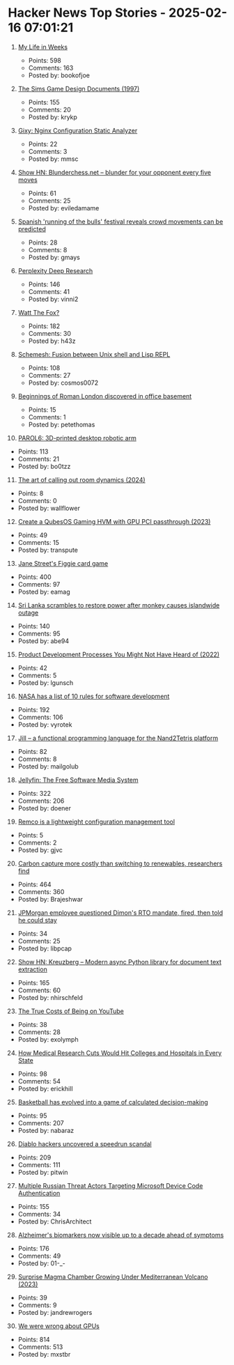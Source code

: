 # Hacker News Top Stories - 2025-02-16 07:01:21

1. [My Life in Weeks](https://weeks.ginatrapani.org/)
   - Points: 598
   - Comments: 163
   - Posted by: bookofjoe

2. [The Sims Game Design Documents (1997)](https://donhopkins.com/home/TheSimsDesignDocuments/)
   - Points: 155
   - Comments: 20
   - Posted by: krykp

3. [Gixy: Nginx Configuration Static Analyzer](https://github.com/dvershinin/gixy)
   - Points: 22
   - Comments: 3
   - Posted by: mmsc

4. [Show HN: Blunderchess.net – blunder for your opponent every five moves](https://blunderchess.net)
   - Points: 61
   - Comments: 25
   - Posted by: eviledamame

5. [Spanish 'running of the bulls' festival reveals crowd movements can be predicted](https://phys.org/news/2025-02-spanish-bulls-festival-reveals-crowd.html)
   - Points: 28
   - Comments: 8
   - Posted by: gmays

6. [Perplexity Deep Research](https://www.perplexity.ai/hub/blog/introducing-perplexity-deep-research)
   - Points: 146
   - Comments: 41
   - Posted by: vinni2

7. [Watt The Fox?](https://h.43z.one/blog/2025-02-12/)
   - Points: 182
   - Comments: 30
   - Posted by: h43z

8. [Schemesh: Fusion between Unix shell and Lisp REPL](https://github.com/cosmos72/schemesh)
   - Points: 108
   - Comments: 27
   - Posted by: cosmos0072

9. [Beginnings of Roman London discovered in office basement](https://www.bbc.com/news/articles/cx2jdnv0ywyo)
   - Points: 15
   - Comments: 1
   - Posted by: petethomas

10. [PAROL6: 3D-printed desktop robotic arm](https://source-robotics.github.io/PAROL-docs/)
   - Points: 113
   - Comments: 21
   - Posted by: bo0tzz

11. [The art of calling out room dynamics (2024)](https://leadership.garden/calling-out-room-dynamics/)
   - Points: 8
   - Comments: 0
   - Posted by: wallflower

12. [Create a QubesOS Gaming HVM with GPU PCI passthrough (2023)](https://forum.qubes-os.org/t/create-a-gaming-hvm/19000)
   - Points: 49
   - Comments: 15
   - Posted by: transpute

13. [Jane Street's Figgie card game](https://www.figgie.com/)
   - Points: 400
   - Comments: 97
   - Posted by: eamag

14. [Sri Lanka scrambles to restore power after monkey causes islandwide outage](https://www.reuters.com/world/asia-pacific/sri-lanka-scrambles-restore-power-after-monkey-causes-islandwide-outage-2025-02-13/)
   - Points: 140
   - Comments: 95
   - Posted by: abe94

15. [Product Development Processes You Might Not Have Heard of (2022)](https://www.departmentofproduct.com/blog/product-development-processes-you-might-not-have-heard-of/)
   - Points: 42
   - Comments: 5
   - Posted by: lgunsch

16. [NASA has a list of 10 rules for software development](https://www.cs.otago.ac.nz/cosc345/resources/nasa-10-rules.htm)
   - Points: 192
   - Comments: 106
   - Posted by: vyrotek

17. [Jill – a functional programming language for the Nand2Tetris platform](https://github.com/mpatajac/jillc)
   - Points: 82
   - Comments: 8
   - Posted by: mailgolub

18. [Jellyfin: The Free Software Media System](https://jellyfin.org/)
   - Points: 322
   - Comments: 206
   - Posted by: doener

19. [Remco is a lightweight configuration management tool](https://github.com/HeavyHorst/remco)
   - Points: 5
   - Comments: 2
   - Posted by: gjvc

20. [Carbon capture more costly than switching to renewables, researchers find](https://techxplore.com/news/2025-02-carbon-capture-renewables.html)
   - Points: 464
   - Comments: 360
   - Posted by: Brajeshwar

21. [JPMorgan employee questioned Dimon's RTO mandate, fired, then told he could stay](https://fortune.com/2025/02/15/jpmorgan-chase-firing-rto-work-from-home-technology-zoom-welch/)
   - Points: 34
   - Comments: 25
   - Posted by: libpcap

22. [Show HN: Kreuzberg – Modern async Python library for document text extraction](https://github.com/Goldziher/kreuzberg)
   - Points: 165
   - Comments: 60
   - Posted by: nhirschfeld

23. [The True Costs of Being on YouTube](https://carlalallimusic.substack.com/p/the-true-costs-of-being-on-youtube)
   - Points: 38
   - Comments: 28
   - Posted by: exolymph

24. [How Medical Research Cuts Would Hit Colleges and Hospitals in Every State](https://www.nytimes.com/interactive/2025/02/13/upshot/nih-trump-funding-cuts.html)
   - Points: 98
   - Comments: 54
   - Posted by: erickhill

25. [Basketball has evolved into a game of calculated decision-making](https://nabraj.com/blog/basketball-solved-sport/)
   - Points: 95
   - Comments: 207
   - Posted by: nabaraz

26. [Diablo hackers uncovered a speedrun scandal](https://arstechnica.com/gaming/2025/02/the-diablo-hackers-that-debunked-a-record-speedrun/)
   - Points: 209
   - Comments: 111
   - Posted by: pitwin

27. [Multiple Russian Threat Actors Targeting Microsoft Device Code Authentication](https://www.volexity.com/blog/2025/02/13/multiple-russian-threat-actors-targeting-microsoft-device-code-authentication/)
   - Points: 155
   - Comments: 34
   - Posted by: ChrisArchitect

28. [Alzheimer's biomarkers now visible up to a decade ahead of symptoms](https://newatlas.com/brain/alzheimers-dementia/alzheimers-biomarkers-visible-decade-before-symptoms/)
   - Points: 176
   - Comments: 49
   - Posted by: 01-_-

29. [Surprise Magma Chamber Growing Under Mediterranean Volcano (2023)](https://news.agu.org/press-release/surprise-magma-chamber-growing-under-mediterranean-volcano/)
   - Points: 39
   - Comments: 9
   - Posted by: jandrewrogers

30. [We were wrong about GPUs](https://fly.io/blog/wrong-about-gpu/)
   - Points: 814
   - Comments: 513
   - Posted by: mxstbr

